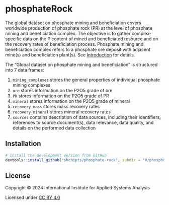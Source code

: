 # phosphateRock

The global dataset on phosphate mining and beneficiation covers worldwide production of phosphate rock (PR) at the level of phosphate mining and beneficiation complex. The objective is to gather complex-specific data on the P content of mined and beneficiated resource and on the recovery rates of beneficiation process. Phosphate mining and beneficiation complex refers to a phosphate ore deposit with adjacent mine(s) and beneficiation plant(s). See [Introduction](vignettes/Introduction.pdf) for details.

The “Global dataset on phosphate mining and beneficiation” is structured into 7 data frames:
1. `mining_complexes` stores the general properties of individual phosphate mining complexes
2. `ore` stores information on the P2O5 grade of ore
3. `PR` stores information on the P2O5 grade of PR
4. `mineral` stores information on the P2O5 grade of mineral
5. `recovery_mass` stores mass recovery rates 
6. `recovery_mineral` stores mineral recovery rates
7. `sources` contains description of data sources, including their identifiers, references to source document(s), data relevance, data quality, and details on the performed data collection

## Installation

```R
# Install the development version from GitHub
devtools::install_github("shchipts/phosphate-rock", subdir = "R/phosphateRock")
```

## License

Copyright © 2024 International Institute for Applied Systems Analysis

Licensed under [CC BY 4.0](https://creativecommons.org/licenses/by/4.0)